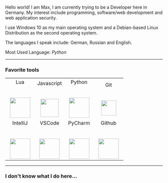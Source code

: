 Hello world! I am Max, I am currently trying to be a Developer here in Germany. My interest include programming, software/web development and web application security.

I use Windows 10 as my main operating system and a Debian-based Linux Distribution as the second operating system.

The languages I speak include: German, Russian and English.

Most Used Language: <em>Python</em>
 
 <hr>

<h3>Favorite tools</h3> 
 
 
<table>
               <td width="25%" align="center">
                <span>Lua</span><br><br><br>
                <img height="65px" src="https://cdn.svgporn.com/logos/lua.svg">
              </td>  
              <td width="25%" align="center">
                <span>Javascript</span><br><br><br>
                <img height="58px" src="https://cdn.icon-icons.com/icons2/2108/PNG/512/javascript_icon_130900.png">
              </td>  
              <td width="25%" align="center">
                <span>Python</span><br><br><br>
                <img height="65px" src="https://cdn.svgporn.com/logos/python.svg">
              </td> 
              <td width="25%" align="center">
                <span>Git</span><br><br><br>
                <img height="48px" src="https://cdn.discordapp.com/attachments/819694809765380146/835671441012949052/git.png">
              </td>
          <tr valign="mid">
          <td width="25%" align="center">
            <span>IntelliJ</span><br><br><br>
            <img height="65px" src="https://cdn.svgporn.com/logos/intellij-idea.svg">
          </td> 
          <td width="25%" align="center">
            <span>VSCode</span><br><br><br>
            <img height="65px" src="https://cdn.svgporn.com/logos/visual-studio-code.svg">
          </td> 
          <td width="25%" align="center">
            <span>PyCharm</span><br><br><br>
            <img height="65px" src="https://cdn.svgporn.com/logos/pycharm.svg">
          </td>
          <td width="25%" align="center">
            <span>Github</span><br><br><br>
            <img height="65px" src="https://cdn.svgporn.com/logos/github-octocat.svg">
          </td> 
      </table> 
      <hr>  
<h3>I don't know what I do here...</h3>
